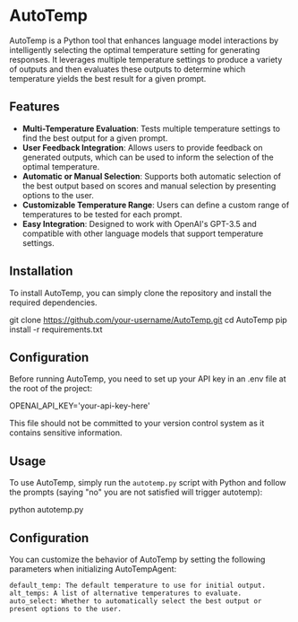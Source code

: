 # AutoTemp

AutoTemp is a Python tool that enhances language model interactions by intelligently selecting the optimal temperature setting for generating responses. It leverages multiple temperature settings to produce a variety of outputs and then evaluates these outputs to determine which temperature yields the best result for a given prompt.

## Features

- **Multi-Temperature Evaluation**: Tests multiple temperature settings to find the best output for a given prompt.
- **User Feedback Integration**: Allows users to provide feedback on generated outputs, which can be used to inform the selection of the optimal temperature.
- **Automatic or Manual Selection**: Supports both automatic selection of the best output based on scores and manual selection by presenting options to the user.
- **Customizable Temperature Range**: Users can define a custom range of temperatures to be tested for each prompt.
- **Easy Integration**: Designed to work with OpenAI's GPT-3.5 and compatible with other language models that support temperature settings.

## Installation

To install AutoTemp, you can simply clone the repository and install the required dependencies.

git clone https://github.com/your-username/AutoTemp.git
cd AutoTemp
pip install -r requirements.txt

## Configuration

Before running AutoTemp, you need to set up your API key in an .env file at the root of the project:

OPENAI_API_KEY='your-api-key-here'

This file should not be committed to your version control system as it contains sensitive information.

## Usage

To use AutoTemp, simply run the `autotemp.py` script with Python and follow the prompts (saying "no" you are not satisfied will trigger autotemp):

python autotemp.py


## Configuration

You can customize the behavior of AutoTemp by setting the following parameters when initializing AutoTempAgent:

    default_temp: The default temperature to use for initial output.
    alt_temps: A list of alternative temperatures to evaluate.
    auto_select: Whether to automatically select the best output or present options to the user.
